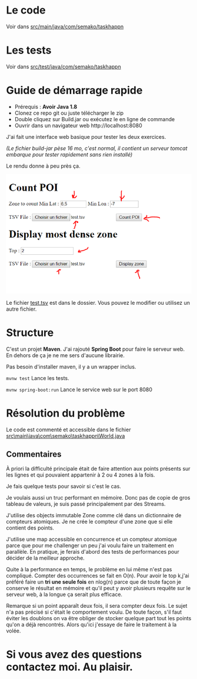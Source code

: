 # Le code
Voir dans [src/main/java/com/semako/taskhappn](src/main/java/com/semako/taskhappn)

# Les tests
Voir dans [src/test/java/com/semako/taskhappn](src/test/java/com/semako/taskhappn)

# Guide de démarrage rapide

- Prérequis : **Avoir Java 1.8**
- Clonez ce repo git ou juste télécharger le zip
- Double cliquez sur Build.jar ou exécutez le en ligne de commande
- Ouvrir dans un navigateur web http://localhost:8080

J'ai fait une interface web basique pour tester les deux exercices.

*(Le fichier build-jar pèse 16 mo, c'est normal, il contient un serveur tomcat embarque pour tester rapidement sans rien installé)*

Le rendu donne à peu près ça.

![Exemple](exemple.png)

Le fichier [test.tsv](test.tsv) est dans le dossier. Vous pouvez le modifier ou utilisez un autre fichier.

# Structure

C'est un projet **Maven**. J'ai rajouté **Spring Boot** pour faire le serveur web. En dehors de ça je ne me sers d'aucune librairie.

Pas besoin d'installer maven, il y a un wrapper inclus.

`mvnw test`
Lance les tests.

`mvnw spring-boot:run`
Lance le service web sur le port 8080

# Résolution du problème

Le code est commenté et accessible dans le fichier [src\main\java\com\semako\taskhappn\World.java](src\main\java\com\semako\taskhappn\World.java)

## Commentaires

À priori la difficulté principale était de faire attention aux points présents sur les lignes et qui pouvaient appartenir à 2 ou 4 zones à la fois.

Je fais quelque tests pour savoir si c'est le cas.

Je voulais aussi un truc performant en mémoire. Donc pas de copie de gros tableau de valeurs, je suis passé principalement par des Streams.

J'utilise des objects immutable Zone comme clé dans un dictionnaire de compteurs atomiques. Je ne crée le compteur d'une zone que si elle contient des points.

J'utilise une map accessible en concurrence et un compteur atomique parce que pour me challenger un peu j'ai voulu faire un traitement en parallèle. En pratique, je ferais d'abord des tests de performances pour décider de la meilleur approche.

Quite à la performance en temps, le problème en lui même n'est pas compliqué. Compter des occurrences se fait en O(n). Pour avoir le top k,j'ai préféré faire un **tri une seule fois** en nlog(n) parce que de toute façon je conserve le résultat en mémoire et qu'il peut y avoir plusieurs requête sur le serveur web, à la longue ça serait plus efficace.

Remarque si un point apparaît deux fois, il sera compter deux fois. Le sujet n'a pas précisé si c'était le comportement voulu.
De toute façon, s'il faut éviter les doublons on va être obliger de stocker quelque part tout les points qu'on a déjà rencontrés.
Alors qu'ici j'essaye de faire le traitement à la volée.


# Si vous avez des questions contactez moi. Au plaisir.